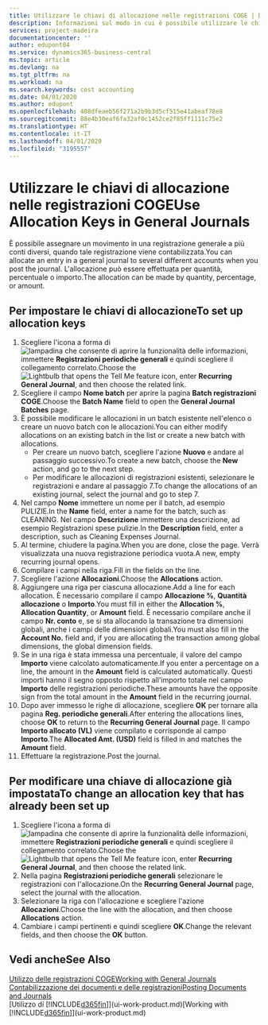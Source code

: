 ```yaml
---
title: Utilizzare le chiavi di allocazione nelle registrazioni COGE | Documenti Microsoft
description: Informazioni sul modo in cui è possibile utilizzare le chiavi di allocazione nelle registrazioni.
services: project-madeira
documentationcenter: ''
author: edupont04
ms.service: dynamics365-business-central
ms.topic: article
ms.devlang: na
ms.tgt_pltfrm: na
ms.workload: na
ms.search.keywords: cost accounting
ms.date: 04/01/2020
ms.author: edupont
ms.openlocfilehash: 408dfeaeb56f271a2b9b3d5cf515e41abeaf78e8
ms.sourcegitcommit: 88e4b30eaf6fa32af0c1452ce2f85ff1111c75e2
ms.translationtype: HT
ms.contentlocale: it-IT
ms.lasthandoff: 04/01/2020
ms.locfileid: "3195557"
---
```

# <a name="use-allocation-keys-in-general-journals"></a><span data-ttu-id="04b00-103">Utilizzare le chiavi di allocazione nelle registrazioni COGE</span><span class="sxs-lookup"><span data-stu-id="04b00-103">Use Allocation Keys in General Journals</span></span>
<span data-ttu-id="04b00-104">È possibile assegnare un movimento in una registrazione generale a più conti diversi, quando tale registrazione viene contabilizzata.</span><span class="sxs-lookup"><span data-stu-id="04b00-104">You can allocate an entry in a general journal to several different accounts when you post the journal.</span></span> <span data-ttu-id="04b00-105">L'allocazione può essere effettuata per quantità, percentuale o importo.</span><span class="sxs-lookup"><span data-stu-id="04b00-105">The allocation can be made by quantity, percentage, or amount.</span></span>

## <a name="to-set-up-allocation-keys"></a><span data-ttu-id="04b00-106">Per impostare le chiavi di allocazione</span><span class="sxs-lookup"><span data-stu-id="04b00-106">To set up allocation keys</span></span>
1. <span data-ttu-id="04b00-107">Scegliere l'icona a forma di ![lampadina che consente di aprire la funzionalità delle informazioni](media/ui-search/search_small.png "Informazioni sull'operazione che si desidera eseguire"), immettere **Registrazioni periodiche generali** e quindi scegliere il collegamento correlato.</span><span class="sxs-lookup"><span data-stu-id="04b00-107">Choose the ![Lightbulb that opens the Tell Me feature](media/ui-search/search_small.png "Tell me what you want to do") icon, enter **Recurring General Journal**, and then choose the related link.</span></span>
2. <span data-ttu-id="04b00-108">Scegliere il campo **Nome batch** per aprire la pagina **Batch registrazioni COGE**.</span><span class="sxs-lookup"><span data-stu-id="04b00-108">Choose the **Batch Name** field to open the **General Journal Batches** page.</span></span>
3. <span data-ttu-id="04b00-109">È possibile modificare le allocazioni in un batch esistente nell'elenco o creare un nuovo batch con le allocazioni.</span><span class="sxs-lookup"><span data-stu-id="04b00-109">You can either modify allocations on an existing batch in the list or create a new batch with allocations.</span></span>
   * <span data-ttu-id="04b00-110">Per creare un nuovo batch, scegliere l'azione **Nuovo** e andare al passaggio successivo.</span><span class="sxs-lookup"><span data-stu-id="04b00-110">To create a new batch, choose the **New** action, and go to the next step.</span></span>
   * <span data-ttu-id="04b00-111">Per modificare le allocazioni di registrazioni esistenti, selezionare le registrazioni e andare al passaggio 7.</span><span class="sxs-lookup"><span data-stu-id="04b00-111">To change the allocations of an existing journal, select the journal and go to step 7.</span></span>    
4. <span data-ttu-id="04b00-112">Nel campo **Nome** immettere un nome per il batch, ad esempio PULIZIE.</span><span class="sxs-lookup"><span data-stu-id="04b00-112">In the **Name** field, enter a name for the batch, such as CLEANING.</span></span> <span data-ttu-id="04b00-113">Nel campo **Descrizione** immettere una descrizione, ad esempio Registrazioni spese pulizie.</span><span class="sxs-lookup"><span data-stu-id="04b00-113">In the **Description** field, enter a description, such as Cleaning Expenses Journal.</span></span>
5. <span data-ttu-id="04b00-114">Al termine, chiudere la pagina.</span><span class="sxs-lookup"><span data-stu-id="04b00-114">When you are done, close the page.</span></span> <span data-ttu-id="04b00-115">Verrà visualizzata una nuova registrazione periodica vuota.</span><span class="sxs-lookup"><span data-stu-id="04b00-115">A new, empty recurring journal opens.</span></span>
6. <span data-ttu-id="04b00-116">Compilare i campi nella riga.</span><span class="sxs-lookup"><span data-stu-id="04b00-116">Fill in the fields on the line.</span></span>
7. <span data-ttu-id="04b00-117">Scegliere l'azione **Allocazioni**.</span><span class="sxs-lookup"><span data-stu-id="04b00-117">Choose the **Allocations** action.</span></span>
8. <span data-ttu-id="04b00-118">Aggiungere una riga per ciascuna allocazione.</span><span class="sxs-lookup"><span data-stu-id="04b00-118">Add a line for each allocation.</span></span> <span data-ttu-id="04b00-119">È necessario compilare il campo **Allocazione %**, **Quantità allocazione** o **Importo**.</span><span class="sxs-lookup"><span data-stu-id="04b00-119">You must fill in either the **Allocation %**, **Allocation Quantity**, or **Amount** field.</span></span> <span data-ttu-id="04b00-120">È necessario compilare anche il campo **Nr. conto** e, se si sta allocando la transazione tra dimensioni globali, anche i campi delle dimensioni globali.</span><span class="sxs-lookup"><span data-stu-id="04b00-120">You must also fill in the **Account No.** field and, if you are allocating the transaction among global dimensions, the global dimension fields.</span></span>
9. <span data-ttu-id="04b00-121">Se in una riga è stata immessa una percentuale, il valore del campo **Importo** viene calcolato automaticamente.</span><span class="sxs-lookup"><span data-stu-id="04b00-121">If you enter a percentage on a line, the amount in the **Amount** field is calculated automatically.</span></span> <span data-ttu-id="04b00-122">Questi importi hanno il segno opposto rispetto all'importo totale nel campo **Importo** delle registrazioni periodiche.</span><span class="sxs-lookup"><span data-stu-id="04b00-122">These amounts have the opposite sign from the total amount in the **Amount** field in the recurring journal.</span></span>
10. <span data-ttu-id="04b00-123">Dopo aver immesso le righe di allocazione, scegliere **OK** per tornare alla pagina **Reg. periodiche generali**.</span><span class="sxs-lookup"><span data-stu-id="04b00-123">After entering the allocations lines, choose **OK** to return to the **Recurring General Journal** page.</span></span> <span data-ttu-id="04b00-124">Il campo **Importo allocato (VL)** viene compilato e corrisponde al campo **Importo**.</span><span class="sxs-lookup"><span data-stu-id="04b00-124">The **Allocated Amt. (USD)** field is filled in and matches the **Amount** field.</span></span>
11. <span data-ttu-id="04b00-125">Effettuare la registrazione.</span><span class="sxs-lookup"><span data-stu-id="04b00-125">Post the journal.</span></span>

## <a name="to-change-an-allocation-key-that-has-already-been-set-up"></a><span data-ttu-id="04b00-126">Per modificare una chiave di allocazione già impostata</span><span class="sxs-lookup"><span data-stu-id="04b00-126">To change an allocation key that has already been set up</span></span>
1. <span data-ttu-id="04b00-127">Scegliere l'icona a forma di ![lampadina che consente di aprire la funzionalità delle informazioni](media/ui-search/search_small.png "Informazioni sull'operazione che si desidera eseguire"), immettere **Registrazioni periodiche generali** e quindi scegliere il collegamento correlato.</span><span class="sxs-lookup"><span data-stu-id="04b00-127">Choose the ![Lightbulb that opens the Tell Me feature](media/ui-search/search_small.png "Tell me what you want to do") icon, enter **Recurring General Journal**, and then choose the related link.</span></span>
2. <span data-ttu-id="04b00-128">Nella pagina **Registrazioni periodiche generali** selezionare le registrazioni con l'allocazione.</span><span class="sxs-lookup"><span data-stu-id="04b00-128">On the **Recurring General Journal** page, select the journal with the allocation.</span></span>
3. <span data-ttu-id="04b00-129">Selezionare la riga con l'allocazione e scegliere l'azione **Allocazioni**.</span><span class="sxs-lookup"><span data-stu-id="04b00-129">Choose the line with the allocation, and then choose **Allocations** action.</span></span>
4. <span data-ttu-id="04b00-130">Cambiare i campi pertinenti e quindi scegliere **OK**.</span><span class="sxs-lookup"><span data-stu-id="04b00-130">Change the relevant fields, and then choose the **OK** button.</span></span>

## <a name="see-also"></a><span data-ttu-id="04b00-131">Vedi anche</span><span class="sxs-lookup"><span data-stu-id="04b00-131">See Also</span></span>
[<span data-ttu-id="04b00-132">Utilizzo delle registrazioni COGE</span><span class="sxs-lookup"><span data-stu-id="04b00-132">Working with General Journals</span></span>](ui-work-general-journals.md)  
[<span data-ttu-id="04b00-133">Contabilizzazione dei documenti e delle registrazioni</span><span class="sxs-lookup"><span data-stu-id="04b00-133">Posting Documents and Journals</span></span>](ui-post-documents-journals.md)  
<span data-ttu-id="04b00-134">[Utilizzo di [!INCLUDE[d365fin](includes/d365fin_md.md)]](ui-work-product.md)</span><span class="sxs-lookup"><span data-stu-id="04b00-134">[Working with [!INCLUDE[d365fin](includes/d365fin_md.md)]](ui-work-product.md)</span></span>
